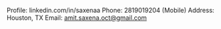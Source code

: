 Profile: linkedin.com/in/saxenaa
Phone: 2819019204 (Mobile)
Address: Houston, TX
Email: amit.saxena.oct@gmail.com
